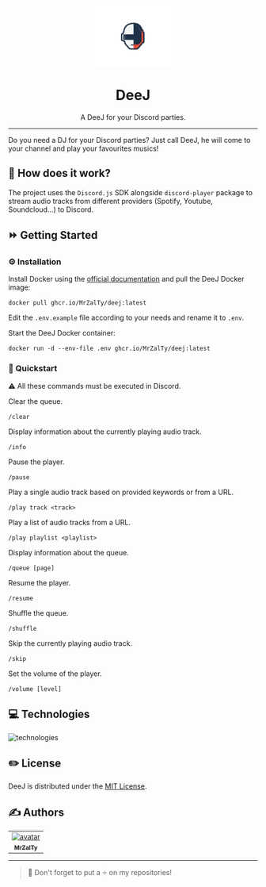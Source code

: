 <p align="center">
    <a href="https://github.com/MrZalTy/deej">
    <img src=".github/assets/logo.png" width="160" alt="Logo" /></a>
</p>

<h1 align="center">DeeJ</h1>

<p align="center">A DeeJ for your Discord parties.</p>

---

Do you need a DJ for your Discord parties? Just call DeeJ, he will come to your channel and play your favourites musics!

## 📕 How does it work?

The project uses the `Discord.js` SDK alongside `discord-player` package to stream audio tracks from different providers (Spotify, Youtube, Soundcloud...) to Discord.

## ⏩ Getting Started

### ⚙️ Installation

Install Docker using the [official documentation](https://docs.docker.com/compose/install/linux/) and pull the DeeJ Docker image:
```shell
docker pull ghcr.io/MrZalTy/deej:latest
```

Edit the `.env.example` file according to your needs and rename it to `.env`.

Start the DeeJ Docker container:
```shell
docker run -d --env-file .env ghcr.io/MrZalTy/deej:latest
```

### 🏁 Quickstart

⚠️ All these commands must be executed in Discord.

Clear the queue.
```shell 
/clear
```

Display information about the currently playing audio track.
```shell
/info
```

Pause the player.
```shell
/pause
```

Play a single audio track based on provided keywords or from a URL.
```shell
/play track <track>
```

Play a list of audio tracks from a URL.
```shell
/play playlist <playlist>
```

Display information about the queue.
```shell
/queue [page]
```

Resume the player.
```shell
/resume
```

Shuffle the queue.
```shell
/shuffle
```

Skip the currently playing audio track.
```shell
/skip
```

Set the volume of the player.
```shell
/volume [level]
```

## 💻 Technologies

<img src="https://skillicons.dev/icons?i=nodejs,ts,docker" alt="technologies" />

## ✏️ License

DeeJ is distributed under the [MIT License](LICENSE).

## ✍️ Authors

<table>
  <tr>
    <td align="center">
      <a href="https://github.com/MrZalTy">
        <img src="https://avatars.githubusercontent.com/u/25481821?v=4?s=100" width="100px;" alt="avatar"/><br />
      <sub>
        <b>MrZalTy</b>
      </sub>
    </a>
  </tr>
</table>

---

> 🚀 Don't forget to put a ⭐️ on my repositories!
